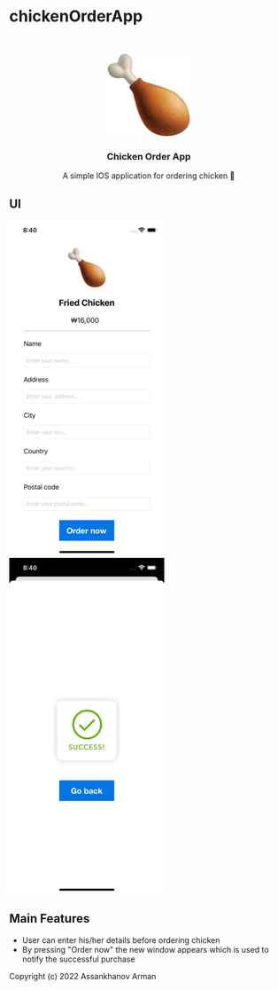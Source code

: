 # chickenOrderApp



<br />
<p align="center">
    <img src="images/appIcon.png" alt="Logo" width="150" height="150">
  </a>

  <h3 align="center">Chicken Order App</h3>
  <p align="center">
   A simple IOS application for ordering chicken 🍗
  </p>
</p>

## UI
![UI](images/first.png)
![UI](images/second.png)


## Main Features
- User can enter his/her details before ordering chicken
- By pressing "Order now" the new window appears which is used to notify the successful purchase


Copyright (c) 2022 Assankhanov Arman